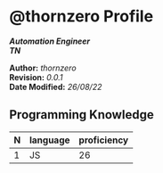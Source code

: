 @thornzero Profile
===================
***Automation Engineer***\
***TN***

**Author:** *thornzero*\
**Revision:** *0.0.1*\
**Date Modified:** *26/08/22*

## Programming Knowledge

N | language | proficiency
--|----------|------------
1 | JS       | 26
